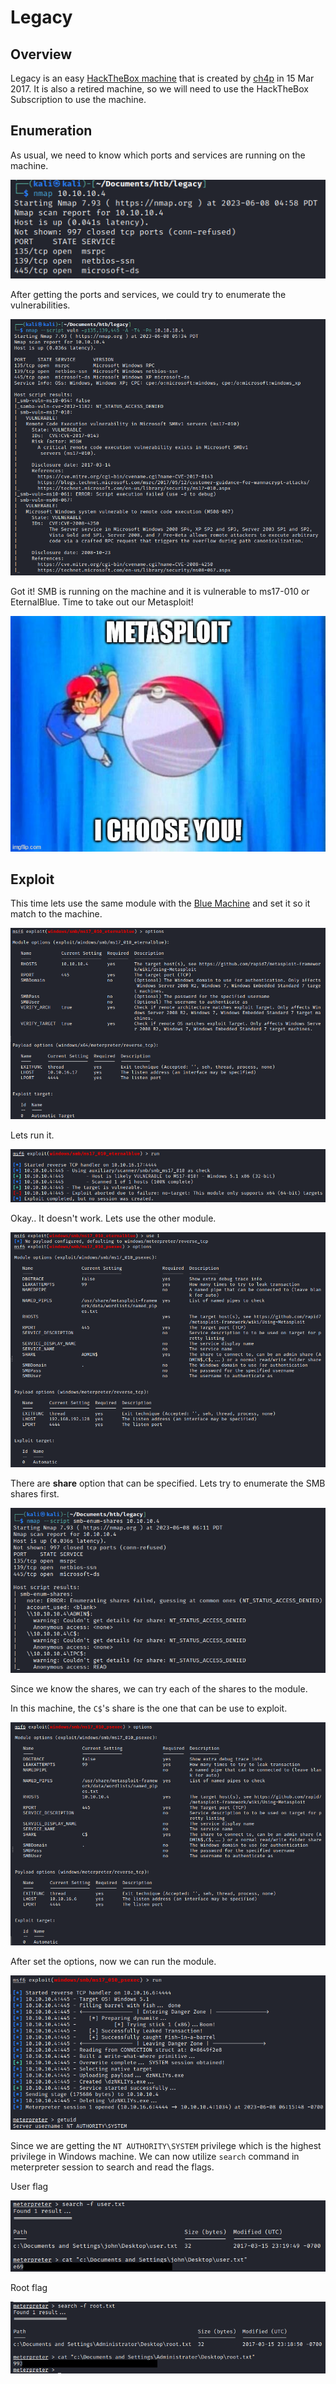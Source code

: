 # Legacy

## Overview

Legacy is an easy [HackTheBox machine](https://app.hackthebox.com/machines/Legacy) that is created by [ch4p](https://app.hackthebox.com/users/1) in 15 Mar 2017. It is also a retired machine, so we will need to use the HackTheBox Subscription to use the machine.

## Enumeration

As usual, we need to know which ports and services are running on the machine.

![](Images/InitialScan.png)

After getting the ports and services, we could try to enumerate the vulnerabilities.

![](Images/VulnerabilityScan.png)

Got it! SMB is running on the machine and it is vulnerable to ms17-010 or EternalBlue. Time to take out our Metasploit!

![](Images/MetasploitIChooseYou.png)

## Exploit

This time lets use the same module with the [Blue Machine](https://github.com/ArjunaAcchaDipa/HackTheBox/tree/main/Machines/Blue) and set it so it match to the machine.

![](Images/MetasploitConfiguration1.png)

Lets run it.

![](Images/MetasploitRun1.png)

Okay.. It doesn't work. Lets use the other module.

![](Images/UseAnotherModule.png)

There are **share** option that can be specified. Lets try to enumerate the SMB shares first.

![](Images/SMBEnumShares.png)

Since we know the shares, we can try each of the shares to the module.

In this machine, the `C$`'s share is the one that can be use to exploit.

![](Images/MetasploitConfiguration2.png)

After set the options, now we can run the module.

![](Images/MetasploitRun2.png)

Since we are getting the `NT AUTHORITY\SYSTEM` privilege which is the highest privilege in Windows machine. We can now utilize `search` command in meterpreter session to search and read the flags.

User flag

![](Images/UserFlag.png)

Root flag

![](Images/RootFlag.png)